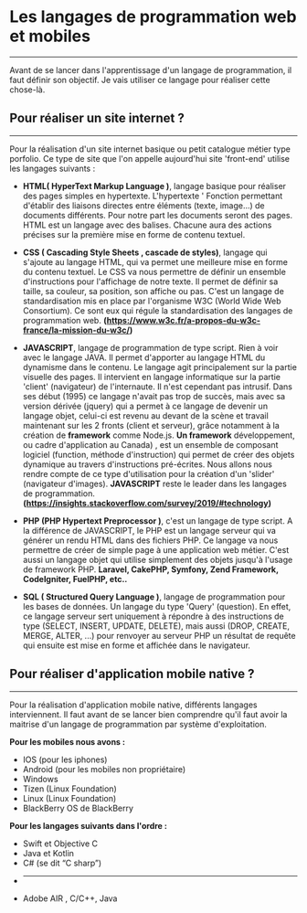 # Les langages de programmation web et mobiles
--------------------------------


Avant de se lancer dans l'apprentissage d'un langage de programmation, il faut définir son objectif. Je vais utiliser ce langage pour réaliser cette chose-là.

## Pour réaliser un site internet ?
-------------------------------------

Pour la réalisation d'un site internet basique ou petit catalogue métier type porfolio. Ce type de site que l'on appelle aujourd'hui site 'front-end' utilise les langages suivants :


* **HTML( HyperText Markup Language )**, langage basique pour réaliser des pages simples en hypertexte. 
L'hypertexte ' Fonction permettant d'établir des liaisons directes entre éléments (texte, image…) de documents différents.
Pour notre part les documents seront des pages. HTML est un langage avec des balises. Chacune aura des actions précises sur 
la première mise en forme de contenu textuel.

* **CSS ( Cascading Style Sheets , cascade de styles)**, 
langage qui s'ajoute au langage HTML, qui va permet une meilleure mise en forme du contenu textuel. 
Le CSS va nous permettre de définir un ensemble d'instructions pour l'affichage de notre texte. 
Il permet de définir sa taille, sa couleur, sa position, son affiche ou pas. 
C'est un langage de standardisation mis en place par l'organisme W3C (World Wide Web Consortium). 
Ce sont eux qui régule la standardisation des langages de programmation web. 
**(https://www.w3c.fr/a-propos-du-w3c-france/la-mission-du-w3c/)**

* **JAVASCRIPT**, langage de programmation de type script. 
Rien à voir avec le langage JAVA. 
Il permet d'apporter au langage HTML du dynamisme dans le contenu. 
Le langage agit principalement sur la partie visuelle des pages.
Il intervient en langage informatique sur la partie 'client' (navigateur) de l'internaute.
Il n'est cependant pas intrusif. Dans ses début (1995) ce langage n'avait pas trop de succès, 
mais avec sa version dérivée (jquery) qui a permet à ce langage de devenir un langage objet, celui-ci est revenu 
au devant de la scène et travail maintenant sur les 2 fronts (client et serveur), grâce notamment à la création de **framework** 
comme Node.js. **Un framework** développement, ou cadre d'application au Canada) , est un ensemble de composant logiciel
(function, méthode d'instruction) qui permet de créer des objets dynamique au travers d'instructions pré-écrites. 
Nous allons nous rendre compte de ce type d'utilisation pour la création d'un 'slider' (navigateur d'images).
**JAVASCRIPT** reste le leader dans les langages de programmation. 
**(https://insights.stackoverflow.com/survey/2019/#technology)**

* **PHP (PHP Hypertext Preprocessor )**, c'est un langage de type script. 
A la différence de JAVASCRIPT, le PHP est un langage serveur qui va générer un rendu HTML dans des fichiers PHP.
Ce langage va nous permettre de créer de simple page à une application web métier.
C'est aussi un langage objet qui utilise simplement des objets jusqu'à l'usage de framework PHP.
**Laravel, CakePHP, Symfony, Zend Framework, CodeIgniter, FuelPHP, etc..**

* **SQL ( Structured Query Language )**, langage de programmation pour les bases de données. Un langage du type 'Query' (question). En effet, ce langage serveur sert uniquement à répondre à des instructions de type (SELECT, INSERT, UPDATE, DELETE), mais aussi (DROP, CREATE, MERGE, ALTER, ...) pour renvoyer au serveur PHP un résultat de requête qui ensuite est mise en forme et affichée dans le navigateur.



## Pour réaliser d'application mobile native ?
-------------------------------------

Pour la réalisation d'application mobile native, différents langages interviennent. Il faut avant de se lancer bien comprendre qu'il faut avoir la maitrise d'un langage de programmation par système d'exploitation.

**Pour les mobiles nous avons :**

* IOS (pour les iphones)
* Android (pour les mobiles non propriétaire)
* Windows
* Tizen (Linux Foundation) 
* Linux (Linux Foundation) 
* BlackBerry OS de BlackBerry 

**Pour les langages suivants dans l'ordre  :**

* Swift et Objective C 
* Java et Kotlin 
* C# (se dit “C sharp”) 
* ----
* Adobe AIR ,  C/C++, Java




